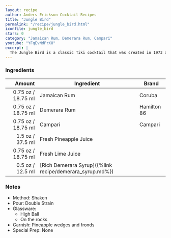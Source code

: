 ```yaml
---
layout: recipe
author: Anders Erickson Cocktail Recipes
title: "Jungle Bird"
permalink: "/recipe/jungle_bird.html"
iconfile: jungle_bird
stars: 0
category: "Jamaican Rum, Demerara Rum, Campari"
youtube: "YFqEvNdPrX8"
excerpt: |
  The Jungle Bird is a classic Tiki cocktail that was created in 1973 at the Aviary Bar in the Kuala Lumpur Hilton. It's a complex and balanced drink that combines the flavors of dark rum, Campari, pineapple juice, lime juice, and simple syrup.
---
```


### Ingredients

|  Amount | Ingredient                                               | Brand       |
| ------: | -------------------------------------------------------- | ----------- |
| 0.75 oz / 18.75 ml | Jamaican Rum                                             | Coruba      |
| 0.75 oz / 18.75 ml | Demerara Rum                                             | Hamilton 86 |
| 0.75 oz / 18.75 ml | Campari                                                  | Campari     |
|  1.5 oz / 37.5 ml | Fresh Pineapple Juice                                    |
| 0.75 oz / 18.75 ml | Fresh Lime Juice                                         |
|  0.5 oz / 12.5 ml | [Rich Demerara Syrup]({%link recipe/demerara_syrup.md%}) |

### Notes

- Method: Shaken
- Pour: Double Strain
- Glassware:
  - High Ball
  - On the rocks
- Garnish: Pineapple wedges and fronds
- Special Prep: None
